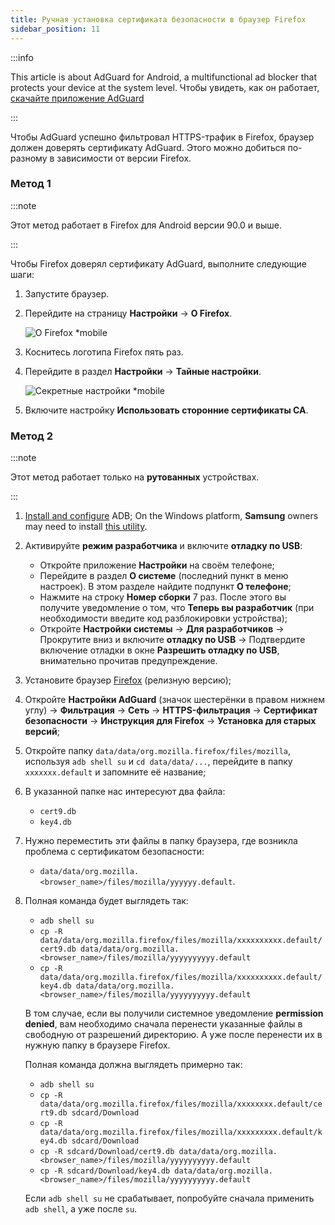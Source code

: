 ```yaml
---
title: Ручная установка сертификата безопасности в браузер Firefox
sidebar_position: 11
---
```


:::info

This article is about AdGuard for Android, a multifunctional ad blocker that protects your device at the system level. Чтобы увидеть, как он работает, [скачайте приложение AdGuard](https://agrd.io/download-kb-adblock)

:::

Чтобы AdGuard успешно фильтровал HTTPS-трафик в Firefox, браузер должен доверять сертификату AdGuard. Этого можно добиться по-разному в зависимости от версии Firefox.

### Метод 1

:::note

Этот метод работает в Firefox для Android версии 90.0 и выше.

:::

Чтобы Firefox доверял сертификату AdGuard, выполните следующие шаги:

1. Запустите браузер.

1. Перейдите на страницу **Настройки** → **О Firefox**.

    ![О Firefox *mobile](https://cdn.adtidy.org/content/kb/ad_blocker/android/solving_problems/firefox-certificates/ff_nightly_about_en.jpeg)

1. Коснитесь логотипа Firefox пять раз.

1. Перейдите в раздел **Настройки** → **Тайные настройки**.

    ![Секретные настройки *mobile](https://cdn.adtidy.org/content/kb/ad_blocker/android/solving_problems/firefox-certificates/ff_nightly_secret.jpeg)

1. Включите настройку **Использовать сторонние сертификаты CA**.

### Метод 2

:::note

Этот метод работает только на **рутованных** устройствах.

:::

1. [Install and configure](https://www.xda-developers.com/install-adb-windows-macos-linux/) ADB; On the Windows platform, **Samsung** owners may need to install [this utility](https://developer.samsung.com/mobile/android-usb-driver.html).

1. Активируйте **режим разработчика** и включите **отладку по USB**:

    - Откройте приложение **Настройки** на своём телефоне;
    - Перейдите в раздел **О системе** (последний пункт в меню настроек). В этом разделе найдите подпункт **О телефоне**;
    - Нажмите на строку **Номер сборки** 7 раз. После этого вы получите уведомление о том, что **Теперь вы разработчик** (при необходимости введите код разблокировки устройства);
    - Откройте **Настройки системы** → **Для разработчиков** → Прокрутите вниз и включите **отладку по USB** → Подтвердите включение отладки в окне **Разрешить отладку по USB**, внимательно прочитав предупреждение.

1. Установите браузер [Firefox](https://www.mozilla.org/en-US/firefox/releases/) (релизную версию);

1. Откройте **Настройки AdGuard** (значок шестерёнки в правом нижнем углу) → **Фильтрация** → **Сеть** → **HTTPS-фильтрация** → **Сертификат безопасности** → **Инструкция для Firefox** → **Установка для старых версий**;

1. Откройте папку `data/data/org.mozilla.firefox/files/mozilla`, используя `adb shell su` и `cd data/data/...`, перейдите в папку `xxxxxxx.default` и запомните её название;

1. В указанной папке нас интересуют два файла:

    - `cert9.db`
    - `key4.db`

1. Нужно переместить эти файлы в папку браузера, где возникла проблема с сертификатом безопасности:

    - `data/data/org.mozilla.<browser_name>/files/mozilla/yyyyyy.default`.

1. Полная команда будет выглядеть так:

    - `adb shell su`
    - `cp -R data/data/org.mozilla.firefox/files/mozilla/xxxxxxxxxx.default/cert9.db data/data/org.mozilla.<browser_name>/files/mozilla/yyyyyyyyyy.default`
    - `cp -R data/data/org.mozilla.firefox/files/mozilla/xxxxxxxxxx.default/key4.db data/data/org.mozilla.<browser_name>/files/mozilla/yyyyyyyyyy.default`

    В том случае, если вы получили системное уведомление **permission denied**, вам необходимо сначала перенести указанные файлы в свободную от разрешений директорию. А уже после перенести их в нужную папку в браузере Firefox.

    Полная команда должна выглядеть примерно так:

    - `adb shell su`
    - `cp -R data/data/org.mozilla.firefox/files/mozilla/xxxxxxxx.default/cert9.db sdcard/Download`
    - `cp -R data/data/org.mozilla.firefox/files/mozilla/xxxxxxxxx.default/key4.db sdcard/Download`
    - `cp -R sdcard/Download/cert9.db data/data/org.mozilla.<browser_name>/files/mozilla/yyyyyyyyyy.default`
    - `cp -R sdcard/Download/key4.db data/data/org.mozilla.<browser_name>/files/mozilla/yyyyyyyyyy.default`

    Если `adb shell su` не срабатывает, попробуйте сначала применить `adb shell`, а уже после `su`.
